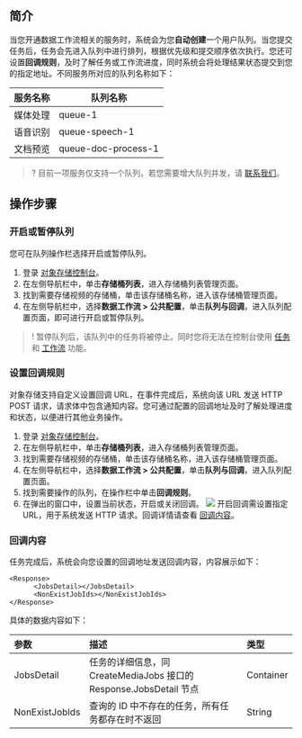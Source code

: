 ## 简介

当您开通数据工作流相关的服务时，系统会为您**自动创建**一个用户队列。当您提交任务后，任务会先进入队列中进行排列，根据优先级和提交顺序依次执行。您还可设置**回调规则**，及时了解任务或工作流进度，同时系统会将处理结果状态提交到您的指定地址。不同服务所对应的队列名称如下：

| 服务名称 | 队列名称            |
| -------- | ------------------- |
| 媒体处理 | queue-1             |
| 语音识别 | queue-speech-1      |
| 文档预览 | queue-doc-process-1 |

>? 目前一项服务仅支持一个队列。若您需要增大队列并发，请 [联系我们](https://intl.cloud.tencent.com/contact-sales)。
>

## 操作步骤

### 开启或暂停队列

您可在队列操作栏选择开启或暂停队列。

1. 登录 [对象存储控制台](https://console.cloud.tencent.com/cos5)。
2. 在左侧导航栏中，单击**存储桶列表**，进入存储桶列表管理页面。
3. 找到需要存储视频的存储桶，单击该存储桶名称，进入该存储桶管理页面。
4. 在左侧导航栏中，选择**数据工作流  > 公共配置**，单击**队列与回调**，进入队列配置页面，即可进行开启或暂停队列。
>! 暂停队列后，该队列中的任务将被停止。同时您将无法在控制台使用 [任务](https://intl.cloud.tencent.com/document/product/436/46409) 和 [工作流](https://intl.cloud.tencent.com/document/product/436/46408) 功能。
>

### 设置回调规则

对象存储支持自定义设置回调 URL，在事件完成后，系统向该 URL 发送 HTTP POST 请求，请求体中包含通知内容。您可通过配置的回调地址及时了解处理进度和状态，以便进行其他业务操作。

1. 登录 [对象存储控制台](https://console.cloud.tencent.com/cos5)。
2. 在左侧导航栏中，单击**存储桶列表**，进入存储桶列表管理页面。
3. 找到需要存储视频的存储桶，单击该存储桶名称，进入该存储桶管理页面。
4. 在左侧导航栏中，选择**数据工作流  > 公共配置**，单击**队列与回调**，进入队列配置页面。
5. 找到需要操作的队列，在操作栏中单击**回调规则**。
6. 在弹出的窗口中，设置当前状态，开启或关闭回调。
![](https://qcloudimg.tencent-cloud.cn/raw/10e883741266deb93d366ec8fdcc8635.png)
开启回调需设置指定 URL，用于系统发送 HTTP 请求。回调详情请查看 [回调内容](#1)。


<span id=1></span>
### 回调内容

任务完成后，系统会向您设置的回调地址发送回调内容，内容展示如下：
```shell
<Response>
      <JobsDetail></JobsDetail>
      <NonExistJobIds></NonExistJobIds>
</Response>
```

具体的数据内容如下：

| 参数           | 描述                                                         | 类型      |
| :------------- | :----------------------------------------------------------- | :-------- |
| JobsDetail     | 任务的详细信息，同 CreateMediaJobs 接口的 Response.JobsDetail 节点 | Container |
| NonExistJobIds | 查询的 ID 中不存在的任务，所有任务都存在时不返回             | String    |
